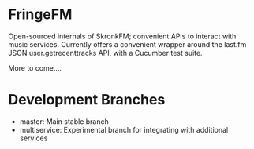 # FringeFM

Open-sourced internals of SkronkFM; convenient APIs to interact with music services. Currently offers a convenient wrapper around the last.fm JSON user.getrecenttracks API, with a Cucumber test suite.

More to come....

# Development Branches

* master: Main stable branch
* multiservice: Experimental branch for integrating with additional services

